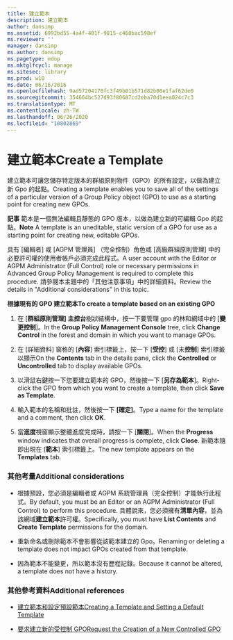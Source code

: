 ```yaml
---
title: 建立範本
description: 建立範本
author: dansimp
ms.assetid: 6992bd55-4a4f-401f-9815-c468bac598ef
ms.reviewer: ''
manager: dansimp
ms.author: dansimp
ms.pagetype: mdop
ms.mktglfcycl: manage
ms.sitesec: library
ms.prod: w10
ms.date: 06/16/2016
ms.openlocfilehash: 9ad57204170fc3f49b01b571d82b00e1faf62de0
ms.sourcegitcommit: 354664bc527d93f80687cd2eba70d1eea024c7c3
ms.translationtype: MT
ms.contentlocale: zh-TW
ms.lasthandoff: 06/26/2020
ms.locfileid: "10802869"
---
```

# <span data-ttu-id="ac100-103">建立範本</span><span class="sxs-lookup"><span data-stu-id="ac100-103">Create a Template</span></span>


<span data-ttu-id="ac100-104">建立範本可讓您儲存特定版本的群組原則物件（GPO）的所有設定，以做為建立新 Gpo 的起點。</span><span class="sxs-lookup"><span data-stu-id="ac100-104">Creating a template enables you to save all of the settings of a particular version of a Group Policy object (GPO) to use as a starting point for creating new GPOs.</span></span>

<span data-ttu-id="ac100-105">**記事** 範本是一個無法編輯且靜態的 GPO 版本，以做為建立新的可編輯 Gpo 的起點。</span><span class="sxs-lookup"><span data-stu-id="ac100-105">**Note** A template is an uneditable, static version of a GPO for use as a starting point for creating new, editable GPOs.</span></span>

 

<span data-ttu-id="ac100-106">具有 [編輯者] 或 [AGPM 管理員] （完全控制）角色或 [高級群組原則管理] 中的必要許可權的使用者帳戶必須完成此程式。</span><span class="sxs-lookup"><span data-stu-id="ac100-106">A user account with the Editor or AGPM Administrator (Full Control) role or necessary permissions in Advanced Group Policy Management is required to complete this procedure.</span></span> <span data-ttu-id="ac100-107">請參閱本主題中的「其他注意事項」中的詳細資料。</span><span class="sxs-lookup"><span data-stu-id="ac100-107">Review the details in "Additional considerations" in this topic.</span></span>

**<span data-ttu-id="ac100-108">根據現有的 GPO 建立範本</span><span class="sxs-lookup"><span data-stu-id="ac100-108">To create a template based on an existing GPO</span></span>**

1.  <span data-ttu-id="ac100-109">在 [**群組原則管理] 主控台**樹狀結構中，按一下要管理 gpo 的林和網域中的 [**變更控制**]。</span><span class="sxs-lookup"><span data-stu-id="ac100-109">In the **Group Policy Management Console** tree, click **Change Control** in the forest and domain in which you want to manage GPOs.</span></span>

2.  <span data-ttu-id="ac100-110">在 [詳細資料] 窗格的 [**內容**] 索引標籤上，按一下 [**受控**] 或 [未**控制**] 索引標籤以顯示</span><span class="sxs-lookup"><span data-stu-id="ac100-110">On the **Contents** tab in the details pane, click the **Controlled** or **Uncontrolled** tab to display available GPOs.</span></span>

3.  <span data-ttu-id="ac100-111">以滑鼠右鍵按一下您要建立範本的 GPO，然後按一下 [**另存為範本**]。</span><span class="sxs-lookup"><span data-stu-id="ac100-111">Right-click the GPO from which you want to create a template, then click **Save as Template**.</span></span>

4.  <span data-ttu-id="ac100-112">輸入範本的名稱和批註，然後按一下 **[確定]**。</span><span class="sxs-lookup"><span data-stu-id="ac100-112">Type a name for the template and a comment, then click **OK**.</span></span>

5.  <span data-ttu-id="ac100-113">當**進度**視窗顯示整體進度完成時，請按一下 [**關閉**]。</span><span class="sxs-lookup"><span data-stu-id="ac100-113">When the **Progress** window indicates that overall progress is complete, click **Close**.</span></span> <span data-ttu-id="ac100-114">新範本隨即出現在 [**範本**] 索引標籤上。</span><span class="sxs-lookup"><span data-stu-id="ac100-114">The new template appears on the **Templates** tab.</span></span>

### <span data-ttu-id="ac100-115">其他考量</span><span class="sxs-lookup"><span data-stu-id="ac100-115">Additional considerations</span></span>

-   <span data-ttu-id="ac100-116">根據預設，您必須是編輯者或 AGPM 系統管理員（完全控制）才能執行此程式。</span><span class="sxs-lookup"><span data-stu-id="ac100-116">By default, you must be an Editor or an AGPM Administrator (Full Control) to perform this procedure.</span></span> <span data-ttu-id="ac100-117">具體說來，您必須擁有**清單內容**，並為該網域**建立範本**許可權。</span><span class="sxs-lookup"><span data-stu-id="ac100-117">Specifically, you must have **List Contents** and **Create Template** permissions for the domain.</span></span>

-   <span data-ttu-id="ac100-118">重新命名或刪除範本不會影響從該範本建立的 Gpo。</span><span class="sxs-lookup"><span data-stu-id="ac100-118">Renaming or deleting a template does not impact GPOs created from that template.</span></span>

-   <span data-ttu-id="ac100-119">因為範本不能變更，所以範本沒有歷程記錄。</span><span class="sxs-lookup"><span data-stu-id="ac100-119">Because it cannot be altered, a template does not have a history.</span></span>

### <span data-ttu-id="ac100-120">其他參考資料</span><span class="sxs-lookup"><span data-stu-id="ac100-120">Additional references</span></span>

-   [<span data-ttu-id="ac100-121">建立範本和設定預設範本</span><span class="sxs-lookup"><span data-stu-id="ac100-121">Creating a Template and Setting a Default Template</span></span>](creating-a-template-and-setting-a-default-template.md)

-   [<span data-ttu-id="ac100-122">要求建立新的受控制 GPO</span><span class="sxs-lookup"><span data-stu-id="ac100-122">Request the Creation of a New Controlled GPO</span></span>](request-the-creation-of-a-new-controlled-gpo.md)

 

 





